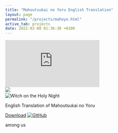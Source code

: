```yaml
---
title: "Mahoutsukai no Yoru English Translation"
layout: page
permalink: "/projects/mahoyo.html"
active_tab: projects
date: 2022-02-08 01:36:36 +0100
---
```


<div id="project-header">
    <div id="project-showcase">
        <div id="active-item"></div>
        <div id="all-items">
            <div>
                <iframe src="https://www.youtube.com/embed/cvXA6mh9Y5I" frameborder="0"></iframe>
            </div>
            <img src="{{ "/assets/images/projects/mahoyo_logo.svg" | relative_url }}">
            <img>
            <img>
            <img>
        </div>
    </div>
    <div id="project-overview">
        <img id="project-logo" src="{{ "/assets/images/projects/mahoyo_logo.svg" | relative_url }}" alt="Witch on the Holy Night">
        <p>English Translation of Mahoutsukai no Yoru</p>
        <div id="project-download">
            <a href="#" id="download-button">Download</a>
            <a href="https://github.com/Hollow-Moon"><img src="{{ "assets/images/icons/soc-icon-gh.svg" | relative_url }}" alt="GitHub"></a>
        </div>
    </div>
</div>
<script src="{{ "/assets/script/project-showcase.js" | relative_url }}"></script>

among us
